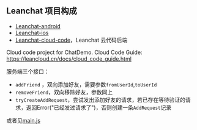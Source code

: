 ## Leanchat 项目构成
* [Leanchat-android](https://github.com/leancloud/leanchat)
* [Leanchat-ios](https://github.com/leancloud/leanchat-ios)
* [Leanchat-cloud-code](https://github.com/leancloud/leanchat-cloudcode)，Leanchat 云代码后端

Cloud code project for ChatDemo. Cloud Code Guide: https://leancloud.cn/docs/cloud_code_guide.html



服务端三个接口：

* `addFriend` ，双向添加好友，需要参数`fromUserId`,`toUserId`
* `removeFriend`，双向移除好友，参数同上
* `tryCreateAddRequest`，尝试发出添加好友的请求，若已存在等待验证的请求，返回Error("已经发过请求了")，否则创建一条`AddRequest`记录

或者见[main.js](https://github.com/leancloud/AdventureCloud/blob/master/cloud/main.js)
